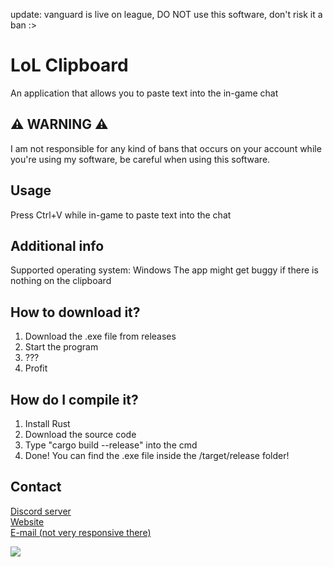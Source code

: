 update: vanguard is live on league, DO NOT use this software, don't risk it a ban :>

# LoL Clipboard
An application that allows you to paste text into the in-game chat

## ⚠ WARNING ⚠
I am not responsible for any kind of bans that occurs on your account while you're using my software, be careful when using this software.

## Usage
Press Ctrl+V while in-game to paste text into the chat

## Additional info
Supported operating system: Windows
The app might get buggy if there is nothing on the clipboard

## How to download it?
1. Download the .exe file from releases
2. Start the program
3. ???
4. Profit

## How do I compile it?
1. Install Rust
2. Download the source code
3. Type "cargo build --release" into the cmd
4. Done! You can find the .exe file inside the /target/release folder!

## Contact
[Discord server](https://discord.gg/pJVxS6uRTK)<br />
[Website](https://zeunig.hu)<br/>
[E-mail (not very responsive there)](mailto:business@mail.zeunig.hu)

<a href="https://hits.seeyoufarm.com"><img src="https://hits.seeyoufarm.com/api/count/incr/badge.svg?url=https%3A%2F%2Fgithub.com%2FZeunig%2Flol_clipboard%2F&count_bg=%2379C83D&title_bg=%23555555&icon=&icon_color=%23E7E7E7&title=hits&edge_flat=false"/></a>
